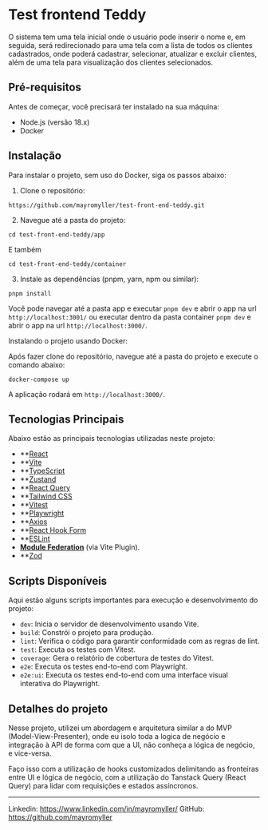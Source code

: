 # Test frontend Teddy

O sistema tem uma tela inicial onde o usuário pode inserir o nome e, em seguida, será redirecionado para uma tela com a lista de todos os clientes cadastrados, onde poderá cadastrar, selecionar, atualizar e excluir clientes, além de uma tela para visualização dos clientes selecionados.

## Pré-requisitos

Antes de começar, você precisará ter instalado na sua máquina:

- Node.js (versão 18.x)
- Docker

## Instalação

Para instalar o projeto, sem uso do Docker, siga os passos abaixo:

1. Clone o repositório:

```
https://github.com/mayromyller/test-front-end-teddy.git
```

2. Navegue até a pasta do projeto:

```
cd test-front-end-teddy/app
```

E também

```
cd test-front-end-teddy/container
```

3. Instale as dependências (pnpm, yarn, npm ou similar):

```
pnpm install
```

Você pode navegar até a pasta app e executar `pnpm dev` e abrir o app na url `http://localhost:3001/` ou executar dentro da pasta container `pnpm dev` e abrir o app na url `http://localhost:3000/`.

Instalando o projeto usando Docker:

Após fazer clone do repositório, navegue até a pasta do projeto e execute o comando abaixo:

```
docker-compose up
```

A aplicação rodará em `http://localhost:3000/`.

## Tecnologias Principais

Abaixo estão as principais tecnologias utilizadas neste projeto:

- \*\*[React](https://reactjs.org/)
- \*\*[Vite](https://vitejs.dev/)
- \*\*[TypeScript](https://www.typescriptlang.org/)
- \*\*[Zustand](https://github.com/pmndrs/zustand)
- \*\*[React Query](https://tanstack.com/query/latest)
- \*\*[Tailwind CSS](https://tailwindcss.com/)
- \*\*[Vitest](https://vitest.dev/)
- \*\*[Playwright](https://playwright.dev/)
- \*\*[Axios](https://axios-http.com/)
- \*\*[React Hook Form](https://react-hook-form.com/)
- \*\*[ESLint](https://eslint.org/)
- **[Module Federation](https://webpack.js.org/concepts/module-federation/)** (via Vite Plugin).
- \*\*[Zod](https://zod.dev/)

## Scripts Disponíveis

Aqui estão alguns scripts importantes para execução e desenvolvimento do projeto:

- `dev`: Inicia o servidor de desenvolvimento usando Vite.
- `build`: Constrói o projeto para produção.
- `lint`: Verifica o código para garantir conformidade com as regras de lint.
- `test`: Executa os testes com Vitest.
- `coverage`: Gera o relatório de cobertura de testes do Vitest.
- `e2e`: Executa os testes end-to-end com Playwright.
- `e2e:ui`: Executa os testes end-to-end com uma interface visual interativa do Playwright.

## Detalhes do projeto

Nesse projeto, utilizei um abordagem e arquitetura similar a do MVP (Model-View-Presenter), onde eu isolo toda a logica de negócio e integração à API de forma com que a UI, não conheça a lógica de negócio, e vice-versa.

Faço isso com a utilização de hooks customizados delimitando as fronteiras entre UI e lógica de negócio, com a utilização do Tanstack Query (React Query) para lidar com requisições e estados assíncronos.

---

Linkedin: https://www.linkedin.com/in/mayromyller/
GitHub: https://github.com/mayromyller
